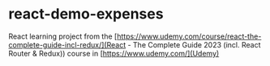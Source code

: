 # react-demo-expenses
React learning project from the  [https://www.udemy.com/course/react-the-complete-guide-incl-redux/](React - The Complete Guide 2023 (incl. React Router & Redux)) course in [https://www.udemy.com/](Udemy)
